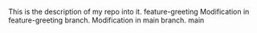 This is the description of my repo into it.
feature-greeting
Modification in feature-greeting branch.
Modification in main branch.
 main
